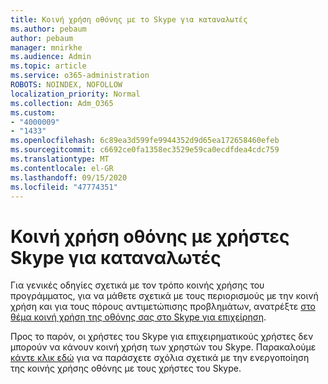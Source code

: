 ```yaml
---
title: Κοινή χρήση οθόνης με το Skype για καταναλωτές
ms.author: pebaum
author: pebaum
manager: mnirkhe
ms.audience: Admin
ms.topic: article
ms.service: o365-administration
ROBOTS: NOINDEX, NOFOLLOW
localization_priority: Normal
ms.collection: Adm_O365
ms.custom:
- "4000009"
- "1433"
ms.openlocfilehash: 6c89ea3d599fe9944352d9d65ea172658460efeb
ms.sourcegitcommit: c6692ce0fa1358ec3529e59ca0ecdfdea4cdc759
ms.translationtype: MT
ms.contentlocale: el-GR
ms.lasthandoff: 09/15/2020
ms.locfileid: "47774351"
---
```

# <a name="screen-sharing-with-skype-consumer-users"></a>Κοινή χρήση οθόνης με χρήστες Skype για καταναλωτές

Για γενικές οδηγίες σχετικά με τον τρόπο κοινής χρήσης του προγράμματος, για να μάθετε σχετικά με τους περιορισμούς με την κοινή χρήση και για τους πόρους αντιμετώπισης προβλημάτων, ανατρέξτε [στο θέμα κοινή χρήση της οθόνης σας στο Skype για επιχείρηση](https://support.office.com/article/Share-your-screen-in-Skype-for-Business-2d436dc9-d092-4ef1-83f1-dd9f7a7cd3fc).  

Προς το παρόν, οι χρήστες του Skype για επιχειρηματικούς χρήστες δεν μπορούν να κάνουν κοινή χρήση των χρηστών του Skype. Παρακαλούμε [κάντε κλικ εδώ](https://www.skypefeedback.com/forums/299913-generally-available/suggestions/12335259-enable-screen-sharing-to-consumer-skype-users) για να παράσχετε σχόλια σχετικά με την ενεργοποίηση της κοινής χρήσης οθόνης με τους χρήστες του Skype. 